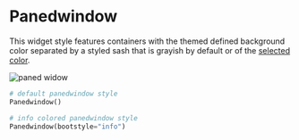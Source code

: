# Panedwindow

This widget style features containers with the themed defined background color 
separated by a styled sash that is grayish by default or of the
[selected color](index.zh.md#颜色).

![paned widow](../assets/widget-styles/panedwindow.gif)

```python
# default panedwindow style
Panedwindow()

# info colored panedwindow style
Panedwindow(bootstyle="info")
```